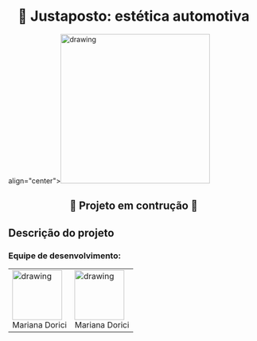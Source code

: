 # <div align="center"> :car: Justaposto: estética automotiva </div>
<div> align="center"><img src="https://cdn.discordapp.com/attachments/941457841829601294/1175795514734817330/Logo.png?ex=656c87e7&is=655a12e7&hm=a2231380f7385ad0aa56c458b2009d5abe4897d58b4ce7621107a2d31a62bf94&" alt="drawing" height="300"/></div>

## <div align="center"> :construction: Projeto em contrução  :construction: </div>

##

## Descrição do projeto


### Equipe de desenvolvimento:
<table>
 <tr>
<td aling="center"><img src="" alt="drawing" height="100"/><br/>
Mariana Dorici<br />
<a href="https://github.com/mdorici" target="_blank"><img src="" target=" blank"</a></td>

<td aling="center"><img src="" alt="drawing" height="100"/><br/>
Mariana Dorici<br />
<a href="https://github.com/mdorici" target="_blank"><img src="" target=" blank"</a></td>
